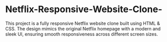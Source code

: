 # Netflix-Responsive-Website-Clone-
This project is a fully responsive Netflix website clone built using HTML &amp; CSS. The design mimics the original Netflix homepage with a modern and sleek UI, ensuring smooth responsiveness across different screen sizes.
